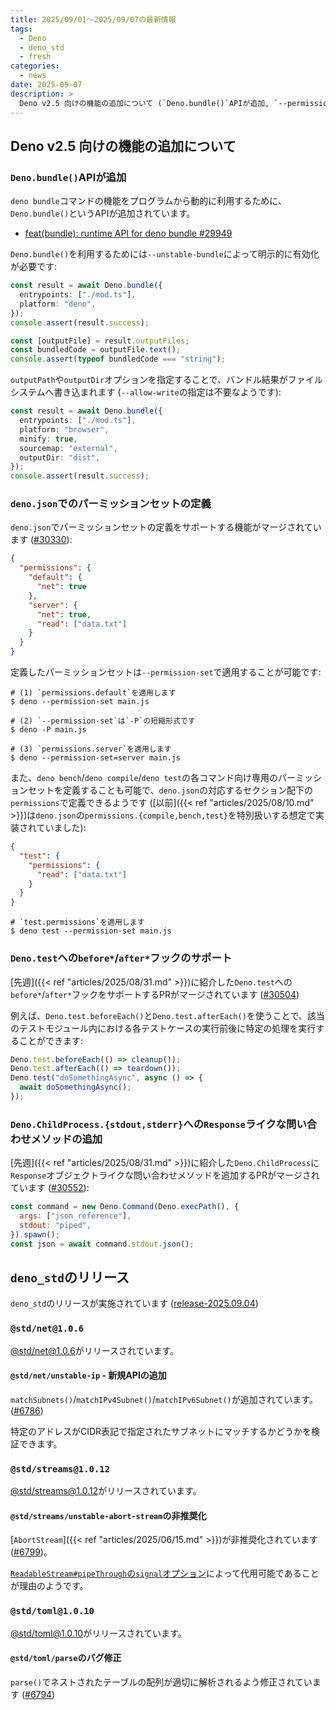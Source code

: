 ```yaml
---
title: 2025/09/01〜2025/09/07の最新情報
tags:
  - Deno
  - deno_std
  - fresh
categories:
  - news
date: 2025-09-07
description: >
  Deno v2.5 向けの機能の追加について (`Deno.bundle()`APIが追加, `--permission-set`オプションが追加, など), `deno_std`のリリース (`@std/net@1.0.6` - `matchSubnets()`などのAPIが追加, `@std/streams@1.0.12` - `AbortStream`の非推奨化)
---
```


## Deno v2.5 向けの機能の追加について

### `Deno.bundle()`APIが追加

`deno bundle`コマンドの機能をプログラムから動的に利用するために、`Deno.bundle()`というAPIが追加されています。

- [feat(bundle): runtime API for deno bundle #29949](https://github.com/denoland/deno/pull/29949)

`Deno.bundle()`を利用するためには`--unstable-bundle`によって明示的に有効化が必要です:

```typescript
const result = await Deno.bundle({
  entrypoints: ["./mod.ts"],
  platform: "deno",
});
console.assert(result.success);

const [outputFile] = result.outputFiles;
const bundledCode = outputFile.text();
console.assert(typeof bundledCode === "string");
```

`outputPath`や`outputDir`オプションを指定することで、バンドル結果がファイルシステムへ書き込まれます (`--allow-write`の指定は不要なようです):

```typescript
const result = await Deno.bundle({
  entrypoints: ["./mod.ts"],
  platform: "browser",
  minify: true,
  sourcemap: "external",
  outputDir: "dist",
});
console.assert(result.success);
```

### `deno.json`でのパーミッションセットの定義 

`deno.json`でパーミッションセットの定義をサポートする機能がマージされています ([#30330](https://github.com/denoland/deno/pull/30330)):

```json
{
  "permissions": {
    "default": {
      "net": true
    },
    "server": {
      "net": true,
      "read": ["data.txt"]
    }
  }
}
```

定義したパーミッションセットは`--permission-set`で適用することが可能です:

```shell
# (1) `permissions.default`を適用します
$ deno --permission-set main.js

# (2) `--permission-set`は`-P`の短縮形式です
$ deno -P main.js

# (3) `permissions.server`を適用します
$ deno --permission-set=server main.js
```

また、`deno bench`/`deno compile`/`deno test`の各コマンド向け専用のパーミッションセットを定義することも可能で、`deno.json`の対応するセクション配下の`permissions`で定義できるようです ([以前]({{< ref "articles/2025/08/10.md" >}})は`deno.json`の`permissions.{compile,bench,test}`を特別扱いする想定で実装されていました):

```json
{
  "test": {
    "permissions": {
      "read": ["data.txt"]
    }
  }
}
```

```shell
# `test.permissions`を適用します
$ deno test --permission-set main.js
```

### `Deno.test`への`before*`/`after*`フックのサポート

[先週]({{< ref "articles/2025/08/31.md" >}})に紹介した`Deno.test`への`before*`/`after*`フックをサポートするPRがマージされています ([#30504](https://github.com/denoland/deno/pull/30504))

例えば、`Deno.test.beforeEach()`と`Deno.test.afterEach()`を使うことで、該当のテストモジュール内における各テストケースの実行前後に特定の処理を実行することができます:

```javascript
Deno.test.beforeEach(() => cleanup());
Deno.test.afterEach(() => teardown());
Deno.test("doSomethingAsync", async () => {
  await doSomethingAsync();
});
```

### `Deno.ChildProcess.{stdout,stderr}`への`Response`ライクな問い合わせメソッドの追加

[先週]({{< ref "articles/2025/08/31.md" >}})に紹介した`Deno.ChildProcess`に`Response`オブジェクトライクな問い合わせメソッドを追加するPRがマージされています ([#30552](https://github.com/denoland/deno/pull/30552)):

```javascript
const command = new Deno.Command(Deno.execPath(), {
  args: ["json_reference"],
  stdout: "piped",
}).spawn();
const json = await command.stdout.json();
```

## `deno_std`のリリース

`deno_std`のリリースが実施されています ([release-2025.09.04](https://github.com/denoland/std/releases/tag/release-2025.09.04))

### `@std/net@1.0.6`

[@std/net@1.0.6](https://jsr.io/@std/net@1.0.6)がリリースされています。

#### `@std/net/unstable-ip` - 新規APIの追加

`matchSubnets()`/`matchIPv4Subnet()`/`matchIPv6Subnet()`が追加されています。([#6786](https://github.com/denoland/std/pull/6786))

特定のアドレスがCIDR表記で指定されたサブネットにマッチするかどうかを検証できます。

### `@std/streams@1.0.12`

[@std/streams@1.0.12](https://jsr.io/@std/streams@1.0.12)がリリースされています。

#### `@std/streams/unstable-abort-stream`の非推奨化

[`AbortStream`]({{< ref "articles/2025/06/15.md" >}})が非推奨化されています ([#6799](https://github.com/denoland/std/pull/6799))。

[`ReadableStream#pipeThrough`の`signal`オプション](https://developer.mozilla.org/en-US/docs/Web/API/ReadableStream/pipeThrough#signal)によって代用可能であることが理由のようです。

### `@std/toml@1.0.10`

[@std/toml@1.0.10](https://jsr.io/@std/toml@1.0.10)がリリースされています。

#### `@std/toml/parse`のバグ修正

`parse()`でネストされたテーブルの配列が適切に解析されるよう修正されています ([#6794](https://github.com/denoland/std/pull/6794))

